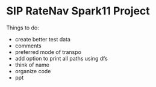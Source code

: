 # SIP RateNav Spark11 Project
Things to do:
  - create better test data
  - comments
  - preferred mode of transpo
  - add option to print all paths using dfs
  - think of name
  - organize code
  - ppt
